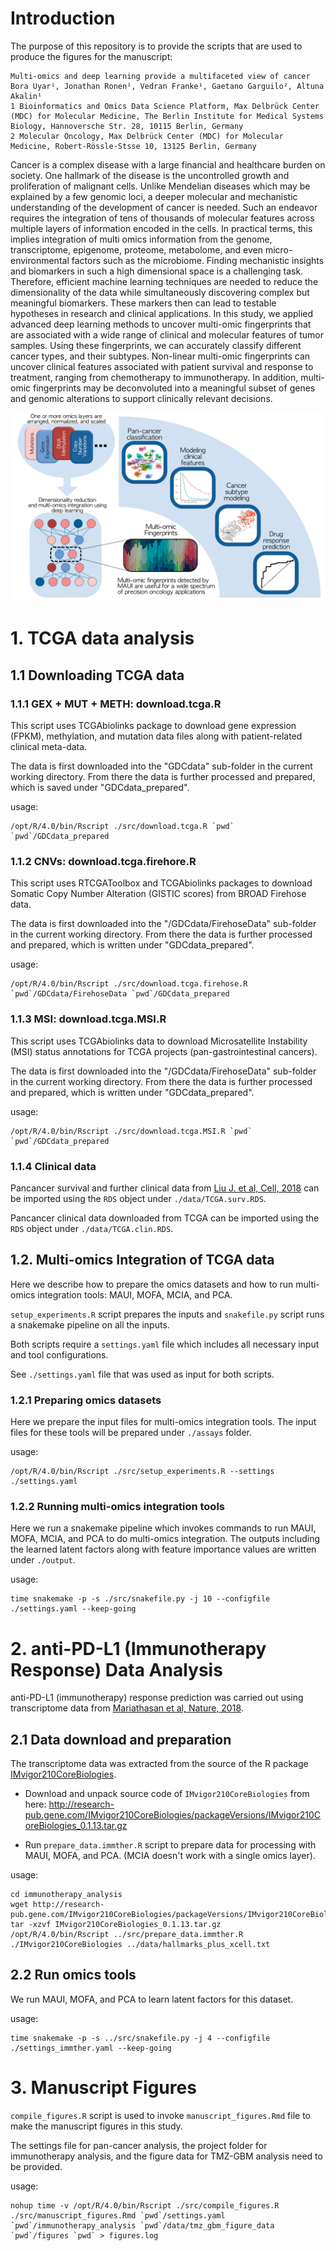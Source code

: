
# Introduction

The purpose of this repository is to provide the scripts that are used to produce the figures for the manuscript:
```
Multi-omics and deep learning provide a multifaceted view of cancer
Bora Uyar¹, Jonathan Ronen¹, Vedran Franke¹, Gaetano Garguilo², Altuna Akalin¹
1 Bioinformatics and Omics Data Science Platform, Max Delbrück Center (MDC) for Molecular Medicine, The Berlin Institute for Medical Systems Biology, Hannoversche Str. 28, 10115 Berlin, Germany
2 Molecular Oncology, Max Delbrück Center (MDC) for Molecular Medicine, Robert-Rössle-Stsse 10, 13125 Berlin, Germany
```
Cancer is a complex disease with a large financial and healthcare burden on society. One hallmark of the disease is the uncontrolled growth and proliferation of malignant cells. Unlike Mendelian diseases which may be explained by a few genomic loci, a deeper molecular and mechanistic understanding of the development of cancer is needed. Such an endeavor requires the integration of tens of thousands of molecular features across multiple layers of information encoded in the cells. In practical terms, this implies integration of multi omics information from the genome, transcriptome, epigenome, proteome, metabolome, and even micro-environmental factors such as the microbiome. Finding mechanistic insights and biomarkers in such a high dimensional space is a challenging task. Therefore, efficient machine learning techniques are needed to reduce the dimensionality of the data while simultaneously discovering complex but meaningful biomarkers. These markers then can lead to testable hypotheses in research and clinical applications. In this study, we applied advanced deep learning methods to uncover multi-omic fingerprints that are associated with a wide range of clinical and molecular features of tumor samples. Using these fingerprints, we can accurately classify different cancer types, and their subtypes. Non-linear multi-omic fingerprints can uncover clinical features associated with patient survival and response to treatment, ranging from chemotherapy to immunotherapy. In addition, multi-omic fingerprints may be deconvoluted into a meaningful subset of genes and genomic alterations to support clinically relevant decisions. 

<p align="center">
  <img alt="graphical_abstract" src="data/graphical_abstract.jpg" > 
</p>


# 1. TCGA data analysis

## 1.1 Downloading TCGA data

### 1.1.1 GEX + MUT + METH: download.tcga.R
This script uses TCGAbiolinks package to download gene expression (FPKM), methylation, and mutation data
files along with patient-related clinical meta-data. 

The data is first downloaded into the "GDCdata" sub-folder in the current working directory. 
From there the data is further processed and prepared, which is saved under "GDCdata_prepared".

usage:
``` 
/opt/R/4.0/bin/Rscript ./src/download.tcga.R `pwd` `pwd`/GDCdata_prepared
```

### 1.1.2 CNVs: download.tcga.firehore.R

This script uses RTCGAToolbox and TCGAbiolinks packages to download Somatic Copy Number Alteration (GISTIC scores) 
from BROAD Firehose data. 

The data is first downloaded into the "/GDCdata/FirehoseData" sub-folder in the current working directory.
From there the data is further processed and prepared, which is written under "GDCdata_prepared".

usage:
```
/opt/R/4.0/bin/Rscript ./src/download.tcga.firehose.R `pwd`/GDCdata/FirehoseData `pwd`/GDCdata_prepared 
```

### 1.1.3 MSI: download.tcga.MSI.R

This script uses TCGAbiolinks data to download Microsatellite Instability (MSI) status annotations for 
TCGA projects (pan-gastrointestinal cancers). 

The data is first downloaded into the "/GDCdata/FirehoseData" sub-folder in the current working directory.
From there the data is further processed and prepared, which is written under "GDCdata_prepared".

usage: 
```
/opt/R/4.0/bin/Rscript ./src/download.tcga.MSI.R `pwd` `pwd`/GDCdata_prepared
```

### 1.1.4 Clinical data

Pancancer survival and further clinical data from [Liu J. et al, Cell, 2018](https://www.sciencedirect.com/science/article/pii/S0092867418302290?via%3Dihub)
can be imported using the `RDS` object under `./data/TCGA.surv.RDS`.

Pancancer clinical data downloaded from TCGA can be imported using the `RDS` object under `./data/TCGA.clin.RDS`. 

## 1.2. Multi-omics Integration of TCGA data

Here we describe how to prepare the omics datasets and how to run multi-omics integration tools: MAUI, MOFA, MCIA, and PCA. 

`setup_experiments.R` script prepares the inputs and `snakefile.py` script runs a snakemake pipeline on all the inputs. 

Both scripts require a `settings.yaml` file which includes all necessary input and tool configurations. 

See `./settings.yaml` file that was used as input for both scripts.

### 1.2.1 Preparing omics datasets 

Here we prepare the input files for multi-omics integration tools. The input files for 
these tools will be prepared under `./assays` folder. 

usage: 
```
/opt/R/4.0/bin/Rscript ./src/setup_experiments.R --settings ./settings.yaml
```

### 1.2.2 Running multi-omics integration tools 

Here we run a snakemake pipeline which invokes commands to run MAUI, MOFA, MCIA, and PCA to 
do multi-omics integration. The outputs including the learned latent factors along with feature importance 
values are written under `./output`. 

usage:

```
time snakemake -p -s ./src/snakefile.py -j 10 --configfile ./settings.yaml --keep-going
```


# 2. anti-PD-L1 (Immunotherapy Response) Data Analysis 

anti-PD-L1 (immunotherapy) response prediction was carried out using transcriptome data from [Mariathasan et al, Nature, 2018](https://www.nature.com/articles/nature25501). 

## 2.1 Data download and preparation

The transcriptome data was extracted from the source of the R package [IMvigor210CoreBiologies](http://research-pub.gene.com/IMvigor210CoreBiologies). 

- Download and unpack source code of `IMvigor210CoreBiologies` from here: http://research-pub.gene.com/IMvigor210CoreBiologies/packageVersions/IMvigor210CoreBiologies_0.1.13.tar.gz

- Run `prepare_data.immther.R` script to prepare data for processing with MAUI, MOFA, and PCA. (MCIA doesn't work with a single omics layer). 

usage:

```
cd immunotherapy_analysis
wget http://research-pub.gene.com/IMvigor210CoreBiologies/packageVersions/IMvigor210CoreBiologies_0.1.13.tar.gz
tar -xzvf IMvigor210CoreBiologies_0.1.13.tar.gz
/opt/R/4.0/bin/Rscript ../src/prepare_data.immther.R ./IMvigor210CoreBiologies ../data/hallmarks_plus_xcell.txt
```

## 2.2 Run omics tools 

We run MAUI, MOFA, and PCA to learn latent factors for this dataset. 

usage:
```
time snakemake -p -s ../src/snakefile.py -j 4 --configfile ./settings_immther.yaml --keep-going
```


# 3. Manuscript Figures

`compile_figures.R` script is used to invoke `manuscript_figures.Rmd` file to make the manuscript figures in this study. 

The settings file for pan-cancer analysis, the project folder for immunotherapy analysis, and the figure data for TMZ-GBM analysis need to be provided. 

usage: 
```
nohup time -v /opt/R/4.0/bin/Rscript ./src/compile_figures.R ./src/manuscript_figures.Rmd `pwd`/settings.yaml `pwd`/immunotherapy_analysis `pwd`/data/tmz_gbm_figure_data `pwd`/figures `pwd` > figures.log
```



